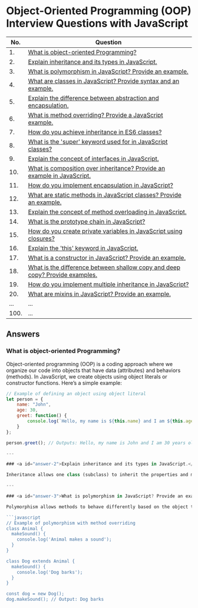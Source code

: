 # Object-Oriented Programming (OOP) Interview Questions with JavaScript

| No. | Question                                                                                   |
|-----|-------------------------------------------------------------------------------------------|
| 1.  | [What is object-oriented Programming?](#answer-1)                                                  |
| 2.  | [Explain inheritance and its types in JavaScript.](#answer-2)                               |
| 3.  | [What is polymorphism in JavaScript? Provide an example.](#answer-3)                        |
| 4.  | [What are classes in JavaScript? Provide syntax and an example.](#answer-4)                  |
| 5.  | [Explain the difference between abstraction and encapsulation.](#answer-5)                  |
| 6.  | [What is method overriding? Provide a JavaScript example.](#answer-6)                       |
| 7.  | [How do you achieve inheritance in ES6 classes?](#answer-7)                                  |
| 8.  | [What is the 'super' keyword used for in JavaScript classes?](#answer-8)                    |
| 9.  | [Explain the concept of interfaces in JavaScript.](#answer-9)                                |
| 10. | [What is composition over inheritance? Provide an example in JavaScript.](#answer-10)        |
| 11. | [How do you implement encapsulation in JavaScript?](#answer-11)                              |
| 12. | [What are static methods in JavaScript classes? Provide an example.](#answer-12)             |
| 13. | [Explain the concept of method overloading in JavaScript.](#answer-13)                       |
| 14. | [What is the prototype chain in JavaScript?](#answer-14)                                     |
| 15. | [How do you create private variables in JavaScript using closures?](#answer-15)              |
| 16. | [Explain the 'this' keyword in JavaScript.](#answer-16)                                       |
| 17. | [What is a constructor in JavaScript? Provide an example.](#answer-17)                       |
| 18. | [What is the difference between shallow copy and deep copy? Provide examples.](#answer-18)   |
| 19. | [How do you implement multiple inheritance in JavaScript?](#answer-19)                       |
| 20. | [What are mixins in JavaScript? Provide an example.](#answer-20)                              |
| ... | ...                                                                                         |
| 100.| ...                                                                                         |

## Answers

### <a id="answer-1">What is object-oriented Programming?</a>

Object-oriented programming (OOP) is a coding approach where we organize our code into objects that have data (attributes) and behaviors (methods). In JavaScript, we create objects using object literals or constructor functions. Here’s a simple example:

```javascript
// Example of defining an object using object literal
let person = {
    name: "John",
    age: 30,
    greet: function() {
        console.log(`Hello, my name is ${this.name} and I am ${this.age} years old.`);
    }
};

person.greet(); // Outputs: Hello, my name is John and I am 30 years old.

---

### <a id="answer-2">Explain inheritance and its types in JavaScript.</a>

Inheritance allows one class (subclass) to inherit the properties and methods of another class (superclass). In JavaScript, inheritance can be achieved through prototype chaining and ES6 classes. Types of inheritance include single inheritance, multiple inheritance, and multilevel inheritance.

---

### <a id="answer-3">What is polymorphism in JavaScript? Provide an example.</a>

Polymorphism allows methods to behave differently based on the object that calls them. In JavaScript, polymorphism is achieved through method overriding and method overloading.

```javascript
// Example of polymorphism with method overriding
class Animal {
  makeSound() {
    console.log('Animal makes a sound');
  }
}

class Dog extends Animal {
  makeSound() {
    console.log('Dog barks');
  }
}

const dog = new Dog();
dog.makeSound(); // Output: Dog barks
